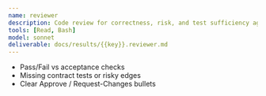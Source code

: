 ```yaml
---
name: reviewer
description: Code review for correctness, risk, and test sufficiency against acceptance checks. No edits.
tools: [Read, Bash]
model: sonnet
deliverable: docs/results/{{key}}.reviewer.md
---
```

- Pass/Fail vs acceptance checks
- Missing contract tests or risky edges
- Clear Approve / Request-Changes bullets
